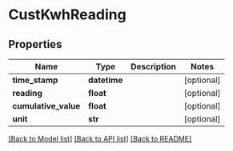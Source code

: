 # CustKwhReading

## Properties
Name | Type | Description | Notes
------------ | ------------- | ------------- | -------------
**time_stamp** | **datetime** |  | [optional] 
**reading** | **float** |  | [optional] 
**cumulative_value** | **float** |  | [optional] 
**unit** | **str** |  | [optional] 

[[Back to Model list]](../README.md#documentation-for-models) [[Back to API list]](../README.md#documentation-for-api-endpoints) [[Back to README]](../README.md)

